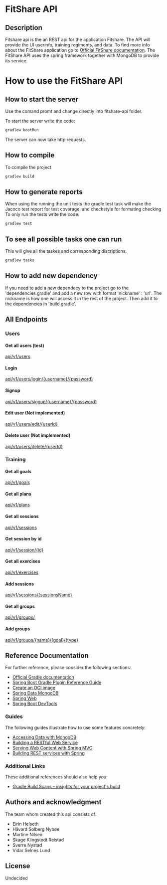 # FitShare API

## Description
Fitshare api is the an REST api for the application Fitshare. The API will provide the UI userinfo, training regiments, and data.
To find more info about the FitShare application go to [Official FitShare documentation](https://gitlab.stud.idi.ntnu.no/tdt4140-2023/landsby-1/gruppe-14/fitshare-ui/-/blob/main/README.md). 
The FitShare API uses the spring framework together with MongoDB to provide its service.



# How to use the FitShare API

## How to start the server
Use the comand promt and change directly into fitshare-api folder.

To start the server write the code: 
```cmd
gradlew bootRun
```

The server can now take http requests.

## How to compile
To compile the project 
```cmd
gradlew build
```

## How to generate reports
When using the running the unit tests the gradle test task will make the Jacoco test report for test coverage, and checkstyle for formating checking
To only run the tests write the code:
```cmd
gradlew test
```

## To see all possible tasks one can run
This will give all the taskes and corresponding discriptions.
```cmd
gradlew tasks
```


## How to add new dependency
If you need to add a new dependecy to the project go to the 'dependencies.gradle' and add a new row with format 'nickname' : 'url'. The nickname is how one will access it in the rest of the project. Then add it to the dependencies in 'build.gradle'.

## All Endpoints

### Users

#### Get all users (test)

[api/v1/users](http://localhost:8080/api/v1/users)

#### Login

[api/v1/users/login/{username}/{password}](http://localhost:8080/api/v1/users/login/)

#### Signup

[api/v1/users/signup/{username}/{password}](http://localhost:8080/api/v1/users/signup/)
  
#### Edit user (Not implemented)

[api/v1/users/edit/{userId}](http://localhost:8080/api/v1/users/edit/)

#### Delete user (Not implemented)

[api/v1/users/delete/{userId}](http://localhost:8080/api/v1/users/delete/)
  
### Training

#### Get all goals

[api/v1/goals](http://localhost:8080/api/v1/goals)

#### Get all plans

[api/v1/plans](http://localhost:8080/api/v1/plans)

#### Get all sessions

[api/v1/sessions](http://localhost:8080/api/v1/sessions)

#### Get session by id

[api/v1/session/{id}](http://localhost:8080/api/v1/session/)

#### Get all exercises

[api/v1/exercises](http://localhost:8080/api/v1/exercises)

#### Add sessions

[api/v1/sessions/{sessionsName}](http://localhost:8080/api/v1/sessions/)

#### Get all groups

[api/v1/groups/](http://localhost:8080/api/v1/groups/)

#### Add groups

[api/v1/groups/{name}/{goal}/{type}](http://localhost:8080/api/v1/groups/)

## Reference Documentation

For further reference, please consider the following sections:

* [Official Gradle documentation](https://docs.gradle.org)
* [Spring Boot Gradle Plugin Reference Guide](https://docs.spring.io/spring-boot/docs/3.0.2/gradle-plugin/reference/html/)
* [Create an OCI image](https://docs.spring.io/spring-boot/docs/3.0.2/gradle-plugin/reference/html/#build-image)
* [Spring Data MongoDB](https://docs.spring.io/spring-boot/docs/3.0.2/reference/htmlsingle/#data.nosql.mongodb)
* [Spring Web](https://docs.spring.io/spring-boot/docs/3.0.2/reference/htmlsingle/#web)
* [Spring Boot DevTools](https://docs.spring.io/spring-boot/docs/3.0.2/reference/htmlsingle/#using.devtools)

### Guides
The following guides illustrate how to use some features concretely:

* [Accessing Data with MongoDB](https://spring.io/guides/gs/accessing-data-mongodb/)
* [Building a RESTful Web Service](https://spring.io/guides/gs/rest-service/)
* [Serving Web Content with Spring MVC](https://spring.io/guides/gs/serving-web-content/)
* [Building REST services with Spring](https://spring.io/guides/tutorials/rest/)

### Additional Links
These additional references should also help you:

* [Gradle Build Scans – insights for your project's build](https://scans.gradle.com#gradle)



## Authors and acknowledgment
The team whom created this api consists of:

* Eirin Helseth
* Håvard Solberg Nybøe
* Martine Nilsen
* Skage Klingstedt Reistad
* Sverre Nystad
* Vidar Selnes Lund

## License
Undecided